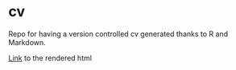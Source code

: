 # cv

Repo for having a version controlled cv generated thanks to R and Markdown. 

[Link]() to the rendered html
